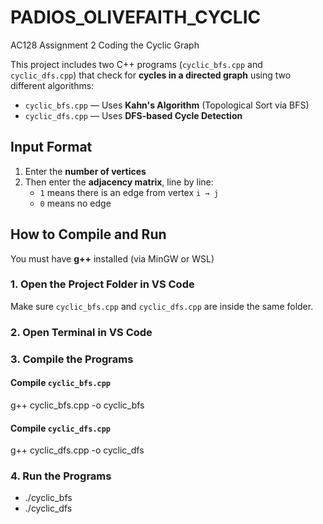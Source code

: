 # PADIOS_OLIVEFAITH_CYCLIC
AC128 Assignment 2 Coding the Cyclic Graph

This project includes two C++ programs (`cyclic_bfs.cpp` and `cyclic_dfs.cpp`) that check for **cycles in a directed graph** using two different algorithms:

- `cyclic_bfs.cpp` — Uses **Kahn's Algorithm** (Topological Sort via BFS)
- `cyclic_dfs.cpp` — Uses **DFS-based Cycle Detection**

## Input Format
1. Enter the **number of vertices**
2. Then enter the **adjacency matrix**, line by line:
   - `1` means there is an edge from vertex `i → j`
   - `0` means no edge

## How to Compile and Run
You must have **g++** installed (via MinGW or WSL)

### 1. Open the Project Folder in VS Code
Make sure `cyclic_bfs.cpp` and `cyclic_dfs.cpp` are inside the same folder.
### 2️. Open Terminal in VS Code
### 3️. Compile the Programs
#### Compile `cyclic_bfs.cpp`
g++ cyclic_bfs.cpp -o cyclic_bfs
#### Compile `cyclic_dfs.cpp`
g++ cyclic_dfs.cpp -o cyclic_dfs
### 4. Run the Programs
- ./cyclic_bfs
- ./cyclic_dfs







